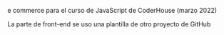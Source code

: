 e commerce para el curso de JavaScript de CoderHouse (marzo 2022)

La parte de front-end se uso una plantilla de otro proyecto de GitHub
